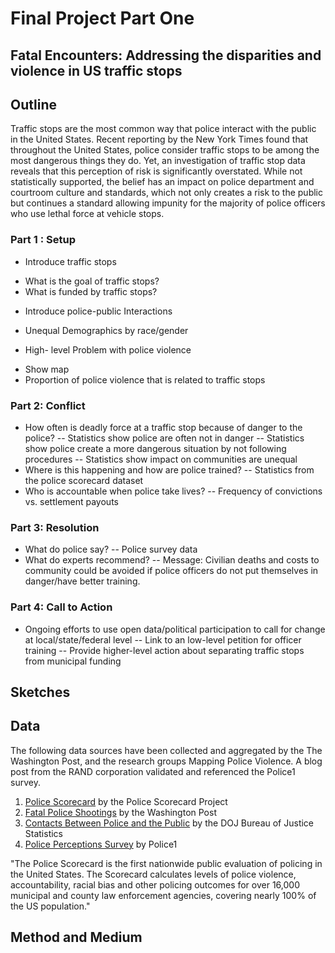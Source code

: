 # Final Project Part One
## Fatal Encounters: Addressing the disparities and violence in US traffic stops  

## Outline

Traffic stops are the most common way that police interact with the public in the United States. Recent reporting by the New York Times found that throughout the United States, police consider traffic stops to be among the most dangerous things they do. Yet, an investigation of traffic stop data reveals that this perception of risk is significantly overstated. While not statistically supported, the belief has an impact on police department and courtroom culture and standards, which not only creates a risk to the public but continues a standard allowing impunity for the majority of police officers who use lethal force at vehicle stops.

### Part 1 : Setup 
* Introduce traffic stops 
- What is the goal of traffic stops?
- What is funded by traffic stops? 
* Introduce police-public Interactions
- Unequal Demographics by race/gender
* High- level Problem with police violence 
- Show map 
- Proportion of police violence that is related to traffic stops 

### Part 2: Conflict 
- How often is deadly force at a traffic stop because of danger to the police?
-- Statistics show police are often not in danger
-- Statistics show police create a more dangerous situation by not following procedures 
-- Statistics show impact on communities are unequal 
- Where is this happening and how are police trained? 
-- Statistics from the police scorecard dataset 
- Who is accountable when police take lives? 
-- Frequency of convictions vs. settlement payouts 

### Part 3: Resolution 
- What do police say? 
-- Police survey data 
- What do experts recommend? 
-- Message: Civilian deaths and costs to community could be avoided if police officers do not put themselves in danger/have better training. 

### Part 4: Call to Action 
- Ongoing efforts to use open data/political participation to call for change at local/state/federal level
-- Link to an low-level petition for officer training 
-- Provide higher-level action about separating traffic stops from municipal funding 

## Sketches

## Data
The following data sources have been collected and aggregated by the The Washington Post, and the research groups Mapping Police Violence. A blog post from the RAND corporation validated and referenced the Police1 survey. 

1. [Police Scorecard](scorecard.csv) by the Police Scorecard Project 
2. [Fatal Police Shootings](fatal-police-shootings-data.csv) by the Washington Post 
3. [Contacts Between Police and the Public](DOJ_police_contacts.pdf) by the DOJ Bureau of Justice Statistics
4. [Police Perceptions Survey](Police1_Survey.pdf) by Police1 
 
"The Police Scorecard is the first nationwide public evaluation of policing in the United States. The Scorecard calculates levels of police violence, accountability, racial bias and other policing outcomes for over 16,000 municipal and county law enforcement agencies, covering nearly 100% of the US population."

## Method and Medium 

